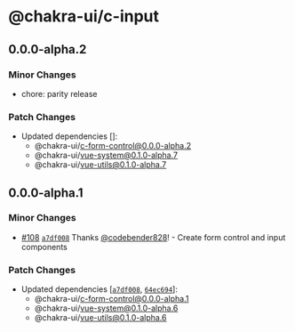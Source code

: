 # @chakra-ui/c-input

## 0.0.0-alpha.2

### Minor Changes

- chore: parity release

### Patch Changes

- Updated dependencies []:
  - @chakra-ui/c-form-control@0.0.0-alpha.2
  - @chakra-ui/vue-system@0.1.0-alpha.7
  - @chakra-ui/vue-utils@0.1.0-alpha.7

## 0.0.0-alpha.1

### Minor Changes

- [#108](https://github.com/chakra-ui/chakra-ui-vue-next/pull/108) [`a7df008`](https://github.com/chakra-ui/chakra-ui-vue-next/commit/a7df008af57158fbd9240645d4177cf862ca764d) Thanks [@codebender828](https://github.com/codebender828)! - Create form control and input components

### Patch Changes

- Updated dependencies [[`a7df008`](https://github.com/chakra-ui/chakra-ui-vue-next/commit/a7df008af57158fbd9240645d4177cf862ca764d), [`64ec694`](https://github.com/chakra-ui/chakra-ui-vue-next/commit/64ec694a67bf0932ad8d7569cf4347cd1da48513)]:
  - @chakra-ui/c-form-control@0.0.0-alpha.1
  - @chakra-ui/vue-system@0.1.0-alpha.6
  - @chakra-ui/vue-utils@0.1.0-alpha.6

